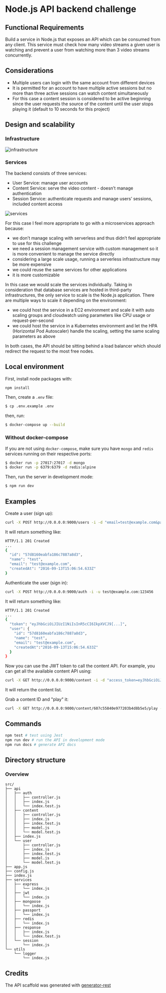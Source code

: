 # Node.js API backend challenge

## Functional Requirements
Build a service in Node.js that exposes an API which can be consumed from any client.
This service must check how many video streams a given user is watching and prevent a user
from watching more than 3 video streams concurrently.

## Considerations
- Multiple users can login with the same account from different devices
- It is permitted for an account to have multiple active sessions but no more than three active sessions can watch content simultaneously
- For this case a content session is considered to be active beginning since the user requests the source of the content until the user stops playing it (default to 10 seconds for this project)

## Design and scalability

### Infrastructure
![infrastructure](./assets/images/infra.png?raw=true)

### Services

The backend consists of three services: 
- User Service: manage user accounts
- Content Service: serve the video content - doesn’t manage authentication
- Session Service: authenticate requests and manage users’ sessions, included content access

![services](./assets/images/services.png?raw=true)

For this case I feel more appropriate to go with a microservices approach because:
- we don’t manage scaling with serverless and thus didn’t feel appropriate to use for this challenge
- we need a session management service with custom management so it is more convenient to manage the service directly
- considering a large scale usage, running a serverless infrastructure may be more expensive
- we could reuse the same services for other applications
- it is more customizable

In this case we would scale the services individually. Taking in consideration that database services are hosted in third-party infrastructures, the only service to scale is the Node.js application.
There are multiple ways to scale it depending on the environment: 
- we could host the service in a EC2 environment and scale it with auto scaling groups and cloudwatch using parameters like CPU usage or request-per-second
- we could host the service in a Kubernetes environment and let the HPA (Horizontal Pod Autoscaler) handle the scaling, setting the same scaling parameters as above

In both cases, the API should be sitting behind a load balancer which should redirect the request to the most free nodes.


## Local environment
First, install node packages with:
```bash
npm install
```

Then, create a `.env` file:
```bash
$ cp .env.example .env
```

then, run:
```bash
$ docker-compose up --build
```

### Without docker-compose
If you are not using `docker-compose`, make sure you have `mongo` and `redis` services running on their respective ports:

```bash
$ docker run -p 27017:27017 -d mongo
$ docker run -p 6379:6379 -d redis:alpine
```

Then, run the server in development mode:

```bash
$ npm run dev
```
## Examples
Create a user (sign up):
```bash
curl -X POST http://0.0.0.0:9000/users -i -d "email=test@example.com&password=123456"
```

It will return something like:
```bash
HTTP/1.1 201 Created
...
{
  "id": "57d8160eabfa186c7887a8d3",
  "name": "test",
  "email": "test@example.com",
  "createdAt": "2016-09-13T15:06:54.633Z"
}
```

Authenticate the user (sign in):
```bash
curl -X POST http://0.0.0.0:9000/auth -i -u test@example.com:123456
```

It will return something like:
```bash
HTTP/1.1 201 Created
...
{
  "token": "eyJhbGciOiJIUzI1NiIsInR5cCI6IkpXVCJ9[...]",
  "user": {
    "id": "57d8160eabfa186c7887a8d3",
    "name": "test",
    "email": "test@example.com",
    "createdAt":"2016-09-13T15:06:54.633Z"
  }
}
```

Now you can use the JWT token to call the content API. For example, you can get all the available content API using:
```bash
curl -X GET http://0.0.0.0:9000/content -i -d "access_token=eyJhbGciOiJIUzI1NiIsInR5cCI6IkpXVCJ9[...]"
```

It will return the content list.

Grab a content ID and "play" it:
```bash
curl -X GET http://0.0.0.0:9000/content/607c55840e977203b4d8b5e5/play -i -d "access_token=eyJhbGciOiJIUzI1NiIsInR5cCI6IkpXVCJ9[...]"
```

## Commands

```bash
npm test # test using Jest
npm run dev # run the API in development mode
npm run docs # generate API docs
```

## Directory structure

### Overview

```
src/
├── api
│   ├── auth
│   │   ├── controller.js
│   │   ├── index.js
│   │   └── index.test.js
│   ├── content
│   │   ├── controller.js
│   │   ├── index.js
│   │   ├── index.test.js
│   │   ├── model.js
│   │   └── model.test.js
│   ├── index.js
│   └── user
│       ├── controller.js
│       ├── index.js
│       ├── index.test.js
│       ├── model.js
│       └── model.test.js
├── app.js
├── config.js
├── index.js
├── services
│   ├── express
│   │   └── index.js
│   ├── jwt
│   │   └── index.js
│   ├── mongoose
│   │   └── index.js
│   ├── passport
│   │   └── index.js
│   ├── redis
│   │   └── index.js
│   ├── response
│   │   ├── index.js
│   │   └── index.test.js
│   └── session
│       └── index.js
└── utils
    └── logger
        └── index.js

```

## Credits
The API scaffold was generated with [generator-rest](https://github.com/diegohaz/generator-rest)